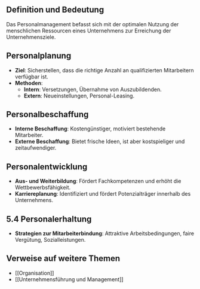 ## Definition und Bedeutung

Das Personalmanagement befasst sich mit der optimalen Nutzung der menschlichen Ressourcen eines Unternehmens zur Erreichung der Unternehmensziele. 
## Personalplanung 

- **Ziel**: Sicherstellen, dass die richtige Anzahl an qualifizierten Mitarbeitern verfügbar ist. 
- **Methoden**: 
	- **Intern**: Versetzungen, Übernahme von Auszubildenden. 
	- **Extern**: Neueinstellungen, Personal-Leasing. 
## Personalbeschaffung

- **Interne Beschaffung**: Kostengünstiger, motiviert bestehende Mitarbeiter. 
- **Externe Beschaffung**: Bietet frische Ideen, ist aber kostspieliger und zeitaufwendiger. 
## Personalentwicklung

- **Aus- und Weiterbildung**: Fördert Fachkompetenzen und erhöht die Wettbewerbsfähigkeit. 
- **Karriereplanung**: Identifiziert und fördert Potenzialträger innerhalb des Unternehmens. 
## 5.4 Personalerhaltung

- **Strategien zur Mitarbeiterbindung**: Attraktive Arbeitsbedingungen, faire Vergütung, Sozialleistungen.
## Verweise auf weitere Themen

- [[Organisation]] 
- [[Unternehmensführung und Management]]